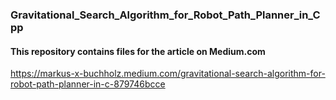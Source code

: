 ### Gravitational_Search_Algorithm_for_Robot_Path_Planner_in_Cpp

#### This repository contains files for the article on Medium.com
https://markus-x-buchholz.medium.com/gravitational-search-algorithm-for-robot-path-planner-in-c-879746bcce
